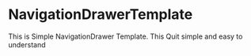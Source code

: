 # NavigationDrawerTemplate
This is Simple NavigationDrawer Template. This Quit simple and easy to understand
